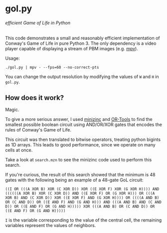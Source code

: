 # gol.py
###### efficient Game of Life in Python

This code demonstrates a small and reasonably efficient implementation of Conway's Game of Life in pure Python 3. The only dependency is a video player capable of displaying a stream of PBM images (e.g. [mpv](https://mpv.io/)).

Usage:

`./gol.py | mpv - --fps=60 --no-correct-pts`

You can change the output resolution by modifying the values of `W` and `H` in `gol.py`.

## How does it work?

Magic.

To give a more serious answer, I used [minizinc](https://www.minizinc.org/) and [OR-Tools](https://github.com/google/or-tools) to find the smallest possible boolean circuit using AND/OR/XOR gates that encodes the rules of Conway's Game of Life.

This circuit was then translated to bitwise operators, treating python bigints as 1D arrays. This leads to good performance, since we operate on many cells at once.

Take a look at `search.mzn` to see the minizinc code used to perform this search.

If you're curious, the result of this search showed that the minimum is 48 gates with the following being an example of a 48-gate GoL circuit:

```
((I OR (((A XOR B) XOR (C XOR D)) XOR ((E XOR F) XOR (G XOR H)))) AND ((((((A XOR B) XOR (C XOR D)) AND ((E XOR F) OR (G XOR H))) OR (((A XOR B) AND (C XOR D)) XOR ((E XOR F) AND (G XOR H)))) OR ((((A AND B) OR (C AND D)) OR ((E AND F) AND (G AND H))) AND (((A AND B) AND (C AND D)) OR ((E AND F) OR (G AND H))))) XOR (((A AND B) OR (C AND D)) OR ((E AND F) OR (G AND H)))))
```

`I` is the variable corresponding to the value of the central cell, the remaining variables represent the values of neighbors.
